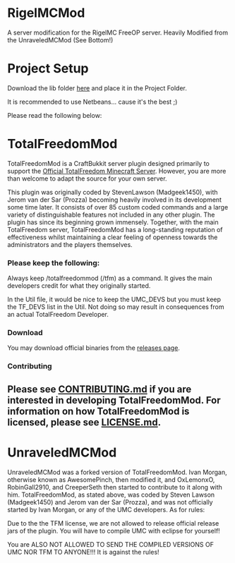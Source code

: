 # RigelMCMod #
A server modification for the RigelMC FreeOP server. Heavily Modified from the UnraveledMCMod (See Bottom!)

# Project Setup #
Download the lib folder [here](http://rigelmc.ga/github/lib.zip) and place it in the Project Folder.

It is recommended to use Netbeans... cause it's the best ;)

Please read the following below:
# TotalFreedomMod #

TotalFreedomMod is a CraftBukkit server plugin designed primarily to support the [Official TotalFreedom Minecraft Server](http://totalfreedom.me/). However, you are more than welcome to adapt the source for your own server.

This plugin was originally coded by StevenLawson (Madgeek1450), with Jerom van der Sar (Prozza) becoming heavily involved in its development some time later. It consists of over 85 custom coded commands and a large variety of distinguishable features not included in any other plugin. The plugin has since its beginning grown immensely. Together, with the main TotalFreedom server, TotalFreedomMod has a long-standing reputation of effectiveness whilst maintaining a clear feeling of openness towards the administrators and the players themselves.

### Please keep the following: ##

Always keep /totalfreedommod (/tfm) as a command. It gives the main developers credit for what they originally started.

In the Util file, it would be nice to keep the UMC_DEVS but you must keep the TF_DEVS list in the Util. Not doing so may result in consequences from an actual TotalFreedom Developer.

### Download ###
You may download official binaries from the [releases page](https://github.com/TotalFreedom/TotalFreedomMod/releases).

### Contributing ###
Please see [CONTRIBUTING.md](CONTRIBUTING.md) if you are interested in developing TotalFreedomMod. For information on how TotalFreedomMod is licensed, please see [LICENSE.md](LICENSE.md).
------------------------------------------------------------------------------------------------------------------------------------------

# UnraveledMCMod #
UnraveledMCMod was a forked version of TotalFreedomMod. Ivan Morgan, otherwise known as AwesomePinch, then modified it, and OxLemonxO,
RobinGall2910, and CreeperSeth then started to contribute to it along with him. TotalFreedomMod, as stated above, was coded by Steven Lawson (Madgeek1450)
and Jerom van der Sar (Prozza), and was not officially started by Ivan Morgan, or any of the UMC developers. As for rules:

Due to the the TFM license, we are not allowed to release official release jars of the plugin. You will have to compile UMC with eclipse
for yourself!

You are ALSO NOT ALLOWED TO SEND THE COMPILED VERSIONS OF UMC NOR TFM TO ANYONE!!! It is against the rules!
